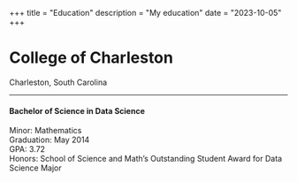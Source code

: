 +++
title = "Education"
description = "My education"
date = "2023-10-05"
+++

# College of Charleston
Charleston, South Carolina

------

#### Bachelor of Science in Data Science
Minor: Mathematics  
Graduation: May 2014  
GPA: 3.72  
Honors: School of Science and Math’s Outstanding Student Award for Data Science Major